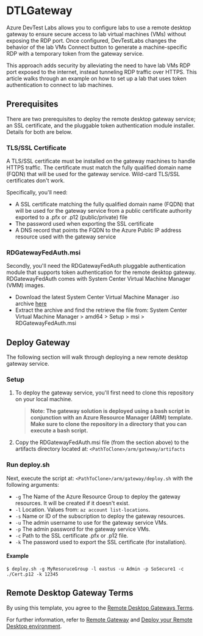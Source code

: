 # DTLGateway

Azure DevTest Labs allows you to configure labs to use a remote desktop gateway to ensure secure access to lab virtual machines (VMs) without exposing the RDP port. Once configured, DevTestLabs changes the behavior of the lab VMs Connect button to generate a machine-specific RDP with a temporary token from the gateway service.

This approach adds security by alleviating the need to have lab VMs RDP port exposed to the internet, instead tunneling RDP traffic over HTTPS. This article walks through an example on how to set up a lab that uses token authentication to connect to lab machines.

## Prerequisites

There are two prerequisites to deploy the remote desktop gateway service; an SSL certificate, and the pluggable token authentication module installer. Details for both are below.

### TLS/SSL Certificate

A TLS/SSL certificate must be installed on the gateway machines to handle HTTPS traffic. The certificate must match the fully qualified domain name (FQDN) that will be used for the gateway service. Wild-card TLS/SSL certificates don't work.

Specifically, you'll need:

- A SSL certificate matching the fully qualified domain name (FQDN) that will be used for the gateway service from a public certificate authority exported to a .pfx or .p12 (public/private) file
- The password used when exporting the SSL certificate
- A DNS record that points the FQDN to the Azure Public IP address resource used with the gateway service

### RDGatewayFedAuth.msi

Secondly, you'll need the RDGatewayFedAuth pluggable authentication module that supports token authentication for the remote desktop gateway. RDGatewayFedAuth comes with System Center Virtual Machine Manager (VMM) images.

- Download the latest System Center Virtual Machine Manager .iso archive [here](https://my.visualstudio.com/Downloads?q=System%20Center%20Virtual%20Machine%20Manager%202019&pgroup=)
- Extract the archive and find the retrieve the file from: System Center Virtual Machine Manager > amd64 > Setup > msi > RDGatewayFedAuth.msi

## Deploy Gateway

The following section will walk through deploying a new remote desktop gateway service.

### Setup

1. To deploy the gateway service, you'll first need to clone this repository on your local machine.
    > **Note: The gateway solution is deployed using a bash script in conjunction with an Azure Resource Manager (ARM) template. Make sure to clone the repository in a directory that you can execute a bash script.**
2. Copy the RDGatewayFedAuth.msi file (from the section above) to the artifacts directory located at: `<PathToClone>/arm/gateway/artifacts`

### Run deploy.sh

Next, execute the script at: `<PathToClone>/arm/gateway/deploy.sh` with the following arguments:

- `-g` The Name of the Azure Resource Group to deploy the gateway resources. It will be created if it doesn't exist.
- `-l` Location. Values from: `az account list-locations`.
- `-s` Name or ID of the subscription to deploy the gateway resources.
- `-u` The admin username to use for the gateway service VMs.
- `-p` The admin password for the gateway service VMs.
- `-c` Path to the SSL certificate .pfx or .p12 file.
- `-k` The password used to export the SSL certificate (for installation).

#### Example

```shell
$ deploy.sh -g MyResoruceGroup -l eastus -u Admin -p SoSecure1 -c ./Cert.p12 -k 12345
```

## Remote Desktop Gateway Terms

By using this template, you agree to the [Remote Desktop Gateways Terms](https://www.microsoft.com/en-us/licensing/product-licensing/products).

For further information, refer to [Remote Gateway](https://aka.ms/rds) and [Deploy your Remote Desktop environment](https://docs.microsoft.com/en-us/windows-server/remote/remote-desktop-services/rds-deploy-infrastructure).
